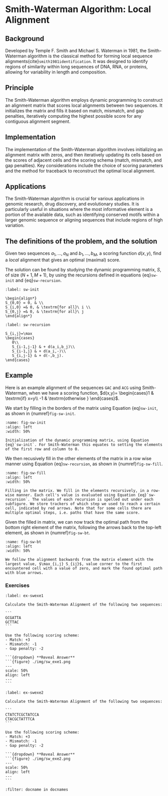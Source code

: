 
# Smith-Waterman Algorithm: Local Alignment

## Background

Developed by Temple F. Smith and Michael S. Waterman in 1981, the Smith-Waterman algorithm is the classical method for forming local sequence alignments{cite}`smith1981identification`. It was designed to identify regions of similarity within long sequences of DNA, RNA, or proteins, allowing for variability in length and composition.

## Principle

The Smith-Waterman algorithm employs dynamic programming to construct an alignment matrix that scores local alignments between two sequences. It initializes the matrix and fills it based on match, mismatch, and gap penalties, iteratively computing the highest possible score for any contiguous alignment segment.

## Implementation

The implementation of the Smith-Waterman algorithm involves initializing an alignment matrix with zeros, and then iteratively updating its cells based on the scores of adjacent cells and the scoring schema (match, mismatch, and gap penalties). Key considerations include the choice of scoring parameters and the method for traceback to reconstruct the optimal local alignment.

## Applications

The Smith-Waterman algorithm is crucial for various applications in genomic research, drug discovery, and evolutionary studies. It is particularly useful in situations where the most informative element is a portion of the available data, such as identifying conserved motifs within a larger genomic sequence or aligning sequences that include regions of high variation.

## The definitions of the problem, and the solution

Given two sequences $a_1,\ldots,a_N$ and $b_1,\ldots,b_M$, a scoring function $d(x,y)$, find a *local* alignment that gives an optimal (maximal) score.

The solution can be found by studying the dynamic programming matrix, $S$, of size $(N+1,M+1)$, by using the recursions defined in equations {eq}`sw-init` and {eq}`sw-recursion`.

```{math}
:label: sw-init

\begin{align*}
S_{0,0} = 0, & \\
S_{i,0} =& 0, & \textrm{for all}\ i \\
S_{0,j} =& 0, & \textrm{for all}\ j 
\end{align*}
```

```{math}
:label: sw-recursion

S_{i,j}=\max
\begin{cases}
   0\\
   S_{i-1,j-1} & + d(a_i,b_j)\\
   S_{i-1,j} & + d(a_i,-)\\
   S_{i,j-1} & + d(-,b_j).
\end{cases}
```

## Example

Here is an example alignment of the sequences `GAC` and `ACG` using Smith-Waterman, when we have a scoring function,
$d(x,y)= \begin{cases}1 & \textrm{if} x=y\\ -1 & \textrm{otherwise } \end{cases}$.

We start by filling in the borders of the matrix using Equation {eq}`sw-init`, as shown in {numref}`fig-sw-init`.

```{figure} ./img/sw_short_init.png
:name: fig-sw-init
:align: left
:width: 50%

Initialization of the dynamic programming matrix, using Equation {eq}`sw-init`. For Smith-Waterman this equates to setting the elements of the first row and column to 0.
```

We then recusively fill in the other elements of the matrix in a row wise manner using Equation {eq}`sw-recursion`, as shown in {numref}`fig-sw-fill`.

```{figure} ./img/sw_short_fill.png
:name: fig-sw-fill
:align: left
:width: 50%

Filling in the matrix. We fill in the elements recursively, in a row-wise manner. Each cell's value is evaluated using Equation {eq}`sw-recursion`. The values of each recursion is spelled out under each subfigure. We store trackers of which step we used to reach a certain cell, indicated by red arrows. Note that for some cells there are multiple optimal steps, i.e. paths that have the same score.
```

Given the filled in matrix, we can now track the optimal path from the bottom right element of the matrix, following the arrows back to the top-left element, as shown in {numref}`fig-sw-bt`.

```{figure} ./img/sw_short_bt.png
:name: fig-sw-bt
:align: left
:width: 50%

We follow the alignment backwards from the matrix element with the largest value, $\max_{i,j} S_{ij}$, value corner to the first encountered cell with a value of zero, and mark the found optimal path with blue arrows.
```

### Exercises 

````{exercise} Smith-Waterman Alignment 1
:label: ex-swexe1

Calculate the Smith-Waterman Alignment of the following two sequences:

```
GCGATTA   
GCTTAC
```

Use the following scoring scheme:
- Match: +3
- Mismatch: -1
- Gap penalty: -2

```{dropdown} **Reveal Answer**
```{figure} ./img/sw_exe1.png
---
scale: 50%
align: left
---
```
````

````{exercise} Smith-Waterman Alignment 2
:label: ex-swexe2

Calculate the Smith-Waterman Alignment of the following two sequences:

```
CTATCTCGCTATCCA   
CTACGCTATTTCA
```

Use the following scoring scheme:
- Match: +3
- Mismatch: -1
- Gap penalty: -2

```{dropdown} **Reveal Answer**
```{figure} ./img/sw_exe2.png
---
scale: 50%
align: left
---
```
````


```{bibliography}
:filter: docname in docnames
```
